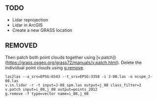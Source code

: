 ## TODO
* Lidar reprojection
* Lidar in ArcGIS
* Create a new GRASS location




## REMOVED
Then patch both point clouds together using
[v.patch])(https://grass.osgeo.org/grass72/manuals/v.patch.html).
Delete the individual point clouds using
[g.remove](https://grass.osgeo.org/grass72/manuals/g.remove.html).
```
las2las --a_srs=EPSG:6543 --t_srs=EPSG:3358 -i J-08.las -o ncspm_J-08.las
v.in.lidar -r -t input=J-08_spm.las output=j_08 class_filter=2
v.patch input=i_08,j_08 output=points_2012
g.remove -f type=vector name=i_08,j_08
```
